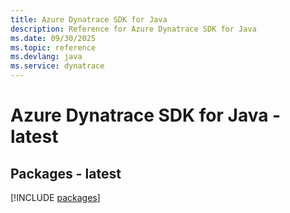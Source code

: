 ```yaml
---
title: Azure Dynatrace SDK for Java
description: Reference for Azure Dynatrace SDK for Java
ms.date: 09/30/2025
ms.topic: reference
ms.devlang: java
ms.service: dynatrace
---
```

# Azure Dynatrace SDK for Java - latest
## Packages - latest
[!INCLUDE [packages](dynatrace-index.md)]
